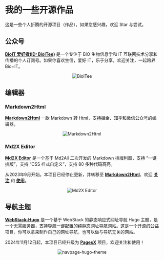 # 我的一些开源作品


这是一些个人折腾的开源项目（作品），如果您感兴趣，欢迎 Star 与尝试。

## 公众号

[**BioIT 爱好者(ID: BioITee)**](https://github.com/bioitee) 是一个专注于 BIO 生物信息学和 IT 互联网技术分享和传播的个人订阅号。如果你喜欢生信，爱好 IT，乐于分享，欢迎关注，一起跨界 Bio+IT。    
<p align="center">
    <img style="max-width:400px" src="https://kg.weiyan.cc/0000/portfolios/wechat-bioitee.webp" alt="BioITee"><br>
</p>

## 编辑器

### Markdown2Html

[**Markdown2Html**](https://github.com/shenweiyan/Markdown2Html) 一款 Markdown 转 Html，支持掘金、知乎和微信公众号的编辑器。
<p align="center">
    <img style="max-widrh:600px" src="https://kg.weiyan.cc/0000/portfolios/markdown2html.png" alt="Markdown2Html">
</p>

### Md2X Editor

[**Md2X Editor**](https://github.com/shenweiyan/Md2XEditor) 是一个基于 Md2All 二次开发的 Markdown 排版利器，支持 “一键排版”，支持 “CSS 样式自定义”，支持 80 多种代码高亮。    

从2023年9月开始，本项目已经停止更新，并转移至 **[Markdown2Html](https://github.com/shenweiyan/Markdown2Html)**，欢迎 **[关注](https://github.com/shenweiyan/Markdown2Html)** 和 **[使用](https://md.bioitee.com/)**。
<p align="center">
    <img style="max-widrh:600px" src="https://kg.weiyan.cc/0000/portfolios/md2xeditor.png" alt="Md2X Editor">
</p>

## 导航主题

[**WebStack-Hugo**](https://github.com/shenweiyan/WebStack-Hugo) 是一个基于 WebStack 的静态响应式网址导航 Hugo 主题，是一个无需服务器，支持导航一键配置的纯静态网址导航网站。这是一个开源的公益项目，你可以拿来制作自己的网址导航，也可以做与导航无关的网站。

2024年11月12日起，本项目已经升级为 [**PagesX**](https://github.com/PagesX) 项目，欢迎关注和使用！

<p align="center">
    <img style="max-widrh:600px" src="https://kg.weiyan.cc/0000/portfolios/navpage.png" alt="navpage-hugo-theme">
</p>
